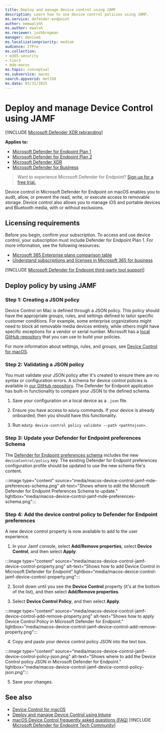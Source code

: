 ```yaml
---
title: Deploy and manage device control using JAMF 
description: Learn how to use device control policies using JAMF.
ms.service: defender-endpoint
author: emmwalshh
ms.author: ewalsh
ms.reviewer: joshbregman
manager: deniseb
ms.localizationpriority: medium
audience: ITPro
ms.collection: 
- m365-security
- tier3
- mde-macos
ms.topic: conceptual
ms.subservice: macos
search.appverid: met150
ms.date: 01/31/2025
---
```


# Deploy and manage Device Control using JAMF

[!INCLUDE [Microsoft Defender XDR rebranding](../includes/microsoft-defender.md)]

**Applies to:**

- [Microsoft Defender for Endpoint Plan 1](microsoft-defender-endpoint.md)
- [Microsoft Defender for Endpoint Plan 2](microsoft-defender-endpoint.md)
- [Microsoft Defender XDR](/defender-xdr)
- [Microsoft Defender for Business](/defender-business)

> Want to experience Microsoft Defender for Endpoint? [Sign up for a free trial.](https://signup.microsoft.com/create-account/signup?products=7f379fee-c4f9-4278-b0a1-e4c8c2fcdf7e&ru=https://aka.ms/MDEp2OpenTrial?ocid=docs-wdatp-exposedapis-abovefoldlink)

Device control in Microsoft Defender for Endpoint on macOS enables you to audit, allow, or prevent the read, write, or execute access to removable storage. Device control also allows you to manage iOS and portable devices and Bluetooth media, with or without exclusions.

## Licensing requirements

Before you begin, confirm your subscription. To access and use device control, your subscription must include Defender for Endpoint Plan 1. For more information, see the following resources:

- [Microsoft 365 Enterprise plans comparison table](https://go.microsoft.com/fwlink/p/?LinkID=2139145&clcid=0x409&culture=en-us&country=us)
- [Understand subscriptions and licenses in Microsoft 365 for business](/microsoft-365/commerce/licenses/subscriptions-and-licenses)

[!INCLUDE [Microsoft Defender for Endpoint third-party tool support](../includes/support.md)]

## Deploy policy by using JAMF

### Step 1: Creating a JSON policy

Device Control on Mac is defined through a JSON policy. This policy should have the appropriate groups, rules, and settings defined to tailor specific customer conditions. For example, some enterprise organizations might need to block all removable media devices entirely, while others might have specific exceptions for a vendor or serial number. Microsoft has a [local GitHub repository](https://github.com/microsoft/mdatp-devicecontrol/tree/main/macOS/policy/samples"https://github.com/microsoft/mdatp-devicecontrol/tree/main/macos/policy/samples") that you can use to build your policies.

For more information about settings, rules, and groups, see [Device Control for macOS](mac-device-control-overview.md).

### Step 2: Validating a JSON policy

You must validate your JSON policy after it's created to ensure there are no syntax or configuration errors. A schema for device control policies is available in [our GitHub repository](https://github.com/microsoft/mdatp-devicecontrol/blob/main/macOS/policy/device_control_policy_schema.json"https://github.com/microsoft/mdatp-devicecontrol/blob/main/macos/policy/device_control_policy_schema.json"). The Defender for Endpoint application has built-in functionality to compare your JSON to the defined schema. 

1. Save your configuration on a local device as a `.json` file.

2. Ensure you have access to `mdatp` commands. If your device is already onboarded, then you should have this functionality.

3. Run `mdatp device-control policy validate --path <pathtojson>`.

### Step 3: Update your Defender for Endpoint preferences Schema

The [Defender for Endpoint preferences schema](https://github.com/microsoft/mdatp-xplat/blob/master/macos/schema/schema.json) includes the new `deviceControl/policy` key. The existing Defender for Endpoint preferences configuration profile should be updated to use the new schema file's content.

:::image type="content" source="media/macos-device-control-jamf-mde-preferences-schema.png" alt-text="Shows where to edit the Microsoft Defender for Endpoint Preferences Schema to update." lightbox="media/macos-device-control-jamf-mde-preferences-schema.png":::

### Step 4: Add the device control policy to Defender for Endpoint preferences

A new device control property is now available to add to the user experience.  

1. In your Jamf console, select **Add/Remove properties**, select **Device Control**, and then select **Apply**.

:::image type="content" source="media/macos-device-control-jamf-device-control-property.png" alt-text="Shows how to add Device Control in Microsoft Defender for Endpoint" lightbox="media/macos-device-control-jamf-device-control-property.png":::

2. Scroll down until you see the **Device Control** property (it's at the bottom of the list), and then select **Add/Remove properties**.

3. Select **Device Control Policy**, and then select **Apply**.  

:::image type="content" source="media/macos-device-control-jamf-device-control-add-remove-property.png" alt-text="Shows how to apply Device Control Policy in Microsoft Defender for Endpoint." lightbox="media/macos-device-control-jamf-device-control-add-remove-property.png":::

4. Copy and paste your device control policy JSON into the text box.

:::image type="content" source="media/macos-device-control-jamf-device-control-policy-json.png" alt-text="Shows where to add the Device Control policy JSON in Microsoft Defender for Endpoint." lightbox="media/macos-device-control-jamf-device-control-policy-json.png":::

5. Save your changes.

## See also

- [Device Control for macOS](mac-device-control-overview.md)
- [Deploy and manage Device Control using Intune](mac-device-control-intune.md)
- [macOS Device Control frequently asked questions (FAQ)](mac-device-control-faq.md)
[!INCLUDE [Microsoft Defender for Endpoint Tech Community](../includes/defender-mde-techcommunity.md)]
